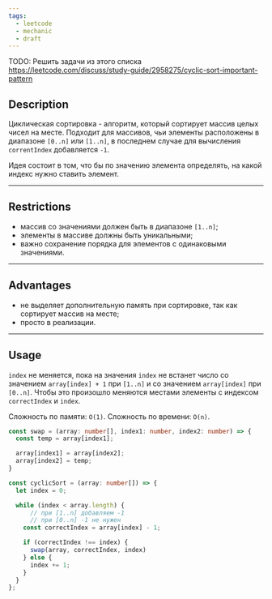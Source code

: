 ```yaml
---
tags:
  - leetcode
  - mechanic
  - draft
---
```


TODO: Решить задачи из этого списка
https://leetcode.com/discuss/study-guide/2958275/cyclic-sort-important-pattern

## Description

Циклическая сортировка - алгоритм, который сортирует массив целых чисел на месте. Подходит для массивов, чьи элементы расположены в диапазоне `[0..n]` или `[1..n]`, в последнем случае для вычисления `correntIndex` добавляется `-1`.

Идея состоит в том, что бы по значению элемента определять, на какой индекс нужно ставить элемент.

---
## Restrictions 

- массив со значениями должен быть в диапазоне `[1..n]`;
- элементы в массиве должны быть уникальными;
- важно сохранение порядка для элементов с одинаковыми значениями.

---
## Advantages

- не выделяет дополнительную память при сортировке, так как сортирует массив на месте;
- просто в реализации.

---
## Usage

`index` не меняется, пока на значения `index` не встанет число со значением `array[index] + 1` при `[1..n]` и со значением `array[index]` при `[0..n]`. Чтобы это произошло меняются местами элементы с индексом `correctIndex` и `index`.

Сложность по памяти: `O(1)`.
Сложность по времени: `O(n)`.

```typescript
const swap = (array: number[], index1: number, index2: number) => {
  const temp = array[index1];

  array[index1] = array[index2];
  array[index2] = temp;
}

const cyclicSort = (array: number[]) => {
  let index = 0;

  while (index < array.length) {
	  // при [1..n] добавляем -1
	  // при [0..n] -1 не нужен
    const correctIndex = array[index] - 1;

    if (correctIndex !== index) {
      swap(array, correctIndex, index)
    } else {
      index += 1;
    }
  }
};
```